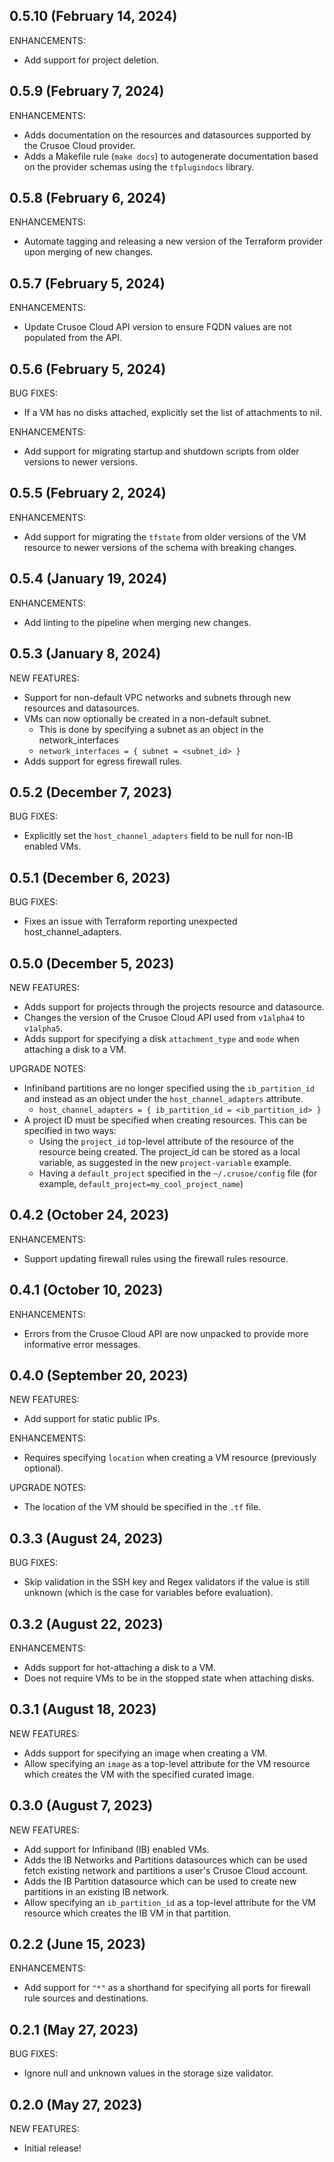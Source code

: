 ## 0.5.10 (February 14, 2024)

ENHANCEMENTS:

* Add support for project deletion.

## 0.5.9 (February 7, 2024)

ENHANCEMENTS:

* Adds documentation on the resources and datasources supported by the Crusoe Cloud provider.
* Adds a Makefile rule (`make docs`) to autogenerate documentation based on the provider schemas using the `tfplugindocs` library.

## 0.5.8 (February 6, 2024)

ENHANCEMENTS:

* Automate tagging and releasing a new version of the Terraform provider upon merging of new changes.

## 0.5.7 (February 5, 2024)

ENHANCEMENTS:

* Update Crusoe Cloud API version to ensure FQDN values are not populated from the API.

## 0.5.6 (February 5, 2024)

BUG FIXES:

* If a VM has no disks attached, explicitly set the list of attachments to nil.

ENHANCEMENTS:

* Add support for migrating startup and shutdown scripts from older versions to newer versions.

## 0.5.5 (February 2, 2024)

ENHANCEMENTS:

* Add support for migrating the `tfstate` from older versions of the VM resource to newer versions of the schema with breaking changes.

## 0.5.4 (January 19, 2024)

ENHANCEMENTS:

* Add linting to the pipeline when merging new changes.

## 0.5.3 (January 8, 2024)

NEW FEATURES:

* Support for non-default VPC networks and subnets through new resources and datasources.
* VMs can now optionally be created in a non-default subnet.
  * This is done by specifying a subnet as an object in the network_interfaces 
  * `network_interfaces = { subnet = <subnet_id> }`
* Adds support for egress firewall rules.

## 0.5.2 (December 7, 2023)

BUG FIXES:

* Explicitly set the `host_channel_adapters` field to be null for non-IB enabled VMs.

## 0.5.1 (December 6, 2023)

BUG FIXES:

* Fixes an issue with Terraform reporting unexpected host_channel_adapters.

## 0.5.0 (December 5, 2023)

NEW FEATURES:

* Adds support for projects through the projects resource and datasource.
* Changes the version of the Crusoe Cloud API used from `v1alpha4` to `v1alpha5`.
* Adds support for specifying a disk `attachment_type` and `mode` when attaching a disk to a VM.

UPGRADE NOTES:

* Infiniband partitions are no longer specified using the `ib_partition_id` and instead as an object under the `host_channel_adapters` attribute.
  * ```host_channel_adapters = { ib_partition_id = <ib_partition_id> }```
* A project ID must be specified when creating resources. This can be specified in two ways:
  * Using the `project_id` top-level attribute of the resource of the resource being created. The project_id can be stored as a local variable, as suggested in the new `project-variable` example.
  * Having a `default_project` specified in the `~/.crusoe/config` file (for example, `default_project=my_cool_project_name`)

## 0.4.2 (October 24, 2023)

ENHANCEMENTS:

* Support updating firewall rules using the firewall rules resource.

## 0.4.1 (October 10, 2023)

ENHANCEMENTS:

* Errors from the Crusoe Cloud API are now unpacked to provide more informative error messages.

## 0.4.0 (September 20, 2023)

NEW FEATURES:

* Add support for static public IPs.

ENHANCEMENTS:

* Requires specifying `location` when creating a VM resource (previously optional).

UPGRADE NOTES:

* The location of the VM should be specified in the `.tf` file.

## 0.3.3 (August 24, 2023)

BUG FIXES:

* Skip validation in the SSH key and Regex validators if the value is still unknown (which is the case for variables before evaluation).

## 0.3.2 (August 22, 2023)

ENHANCEMENTS:

* Adds support for hot-attaching a disk to a VM.
* Does not require VMs to be in the stopped state when attaching disks.

## 0.3.1 (August 18, 2023)

NEW FEATURES:

* Adds support for specifying an image when creating a VM.
* Allow specifying an `image` as a top-level attribute for the VM resource which creates the VM with the specified curated image.

## 0.3.0 (August 7, 2023)

NEW FEATURES:

* Add support for Infiniband (IB) enabled VMs.
* Adds the IB Networks and Partitions datasources which can be used fetch existing network and partitions a user's Crusoe Cloud account.
* Adds the IB Partition datasource which can be used to create new partitions in an existing IB network.
* Allow specifying an `ib_partition_id` as a top-level attribute for the VM resource which creates the IB VM in that partition.

## 0.2.2 (June 15, 2023)

ENHANCEMENTS:

* Add support for `"*"` as a shorthand for specifying all ports for firewall rule sources and destinations.

## 0.2.1 (May 27, 2023)

BUG FIXES:

* Ignore null and unknown values in the storage size validator.

## 0.2.0 (May 27, 2023)

NEW FEATURES:

* Initial release!
